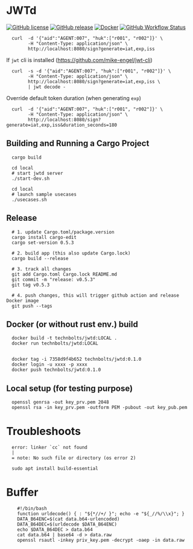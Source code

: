 # JWTd

[![GitHub license](https://img.shields.io/github/license/Arnauld/jwtd.svg)](https://github.com/Arnauld/jwtd/blob/master/LICENSE)
[![GitHub release](https://img.shields.io/github/release/Arnauld/jwtd.svg)](https://GitHub.com/Arnauld/jwtd/releases/)
[![Docker](https://badgen.net/badge/icon/docker?icon=docker&label)](https://hub.docker.com/r/technbolts/jwtd/tags)
[![GitHub Workflow Status](https://img.shields.io/github/workflow/status/Arnauld/jwtd/Rust)](https://github.com/Arnauld/jwtd/actions/workflows/rust.yml)

      curl  -d '{"aid":"AGENT:007", "huk":["r001", "r002"]}' \
            -H "Content-Type: application/json" \
            http://localhost:8080/sign?generate=iat,exp,iss

If `jwt` cli is installed (https://github.com/mike-engel/jwt-cli)

      curl  -s -d '{"aid":"AGENT:007", "huk":["r001", "r002"]}' \
            -H "Content-Type: application/json" \
            http://localhost:8080/sign?generate=iat,exp,iss \
            | jwt decode -

Override default token duration (when generating `exp`)

      curl  -d '{"aid":"AGENT:007", "huk":["r001", "r002"]}' \
            -H "Content-Type: application/json" \
            http://localhost:8080/sign?generate=iat,exp,iss&duration_seconds=180

## Building and Running a Cargo Project

      cargo build

      cd local
      # start jwtd server
      ./start-dev.sh

      cd local
      # launch sample usecases
      ./usecases.sh


## Release

      # 1. update Cargo.toml/package.version
      cargo install cargo-edit
      cargo set-version 0.5.3

      # 2. build app (this also update Cargo.lock)
      cargo build --release

      # 3. track all changes
      git add Cargo.toml Cargo.lock README.md
      git commit -m "release: v0.5.3"
      git tag v0.5.3
      
      # 4. push changes, this will trigger github action and release Docker image
      git push --tags


## Docker (or without rust env.) build

      docker build -t technbolts/jwtd:LOCAL .
      docker run technbolts/jwtd:LOCAL


      docker tag -i 7358d9f4b652 technbolts/jwtd:0.1.0
      docker login -u xxxx -p xxxx
      docker push technbolts/jwtd:0.1.0

## Local setup (for testing purpose)

      openssl genrsa -out key_prv.pem 2048
      openssl rsa -in key_prv.pem -outform PEM -pubout -out key_pub.pem


# Troubleshoots

      error: linker `cc` not found
      |
      = note: No such file or directory (os error 2)

      sudo apt install build-essential

# Buffer

        #!/bin/bash
        function urldecode() { : "${*//+/ }"; echo -e "${_//%/\\x}"; }
        DATA_B64ENC=$(cat data.b64-urlencoded)
        DATA_B64DEC=$(urldecode $DATA_B64ENC)
        echo $DATA_B64DEC > data.b64
        cat data.b64 | base64 -d > data.raw
        openssl rsautl -inkey priv_key.pem -decrypt -oaep -in data.raw
